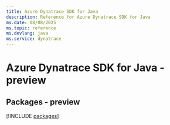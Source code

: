 ```yaml
---
title: Azure Dynatrace SDK for Java
description: Reference for Azure Dynatrace SDK for Java
ms.date: 08/08/2025
ms.topic: reference
ms.devlang: java
ms.service: dynatrace
---
```

# Azure Dynatrace SDK for Java - preview
## Packages - preview
[!INCLUDE [packages](dynatrace-index.md)]